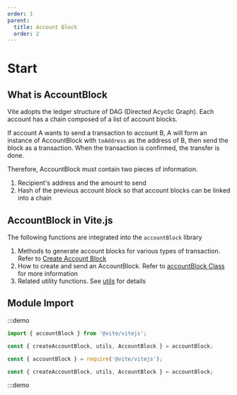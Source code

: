 ```yaml
---
order: 1
parent:
  title: Account Block
  order: 2
---
```


# Start

## What is AccountBlock

Vite adopts the ledger structure of DAG (Directed Acyclic Graph). Each account has a chain composed of a list of account blocks.

If account A wants to send a transaction to account B, A will form an instance of AccountBlock with `toAddress` as the address of B, then send the block as a transaction. 
When the transaction is confirmed, the transfer is done.

Therefore, AccountBlock must contain two pieces of information.
1. Recipient's address and the amount to send
2. Hash of the previous account block so that account blocks can be linked into a chain

## AccountBlock in Vite.js

The following functions are integrated into the `accountBlock` library
1. Methods to generate account blocks for various types of transaction. Refer to [Create Account Block](./createAccountBlock.md)
2. How to create and send an AccountBlock. Refer to [accountBlock Class](./accountBlock.md) for more information
3. Related utility functions. See [utils](./utils.md) for details

## Module Import

:::demo

```javascript tab:ES6
import { accountBlock } from '@vite/vitejs';

const { createAccountBlock, utils, AccountBlock } = accountBlock;
```

```javascript tab:require
const { accountBlock } = require('@vite/vitejs');

const { createAccountBlock, utils, AccountBlock } = accountBlock;
```

:::demo
